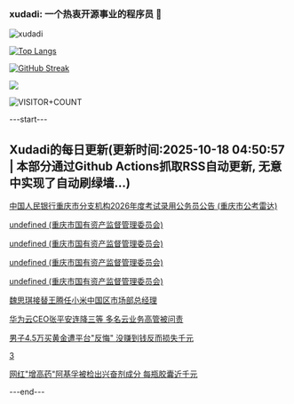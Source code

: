 ### xudadi: 一个热衷开源事业的程序员 👋

![xudadi](https://github-readme-stats-git-masterorgs-github-readme-stats-team.vercel.app/api?username=xudadi)

[![Top Langs](https://github-readme-stats.vercel.app/api/top-langs/?username=xudadi)](https://github.com/anuraghazra/github-readme-stats)

[![GitHub Streak](https://streak-stats.demolab.com?user=xudadi&locale=zh_Hans)](https://git.io/streak-stats)

![](https://raw.githubusercontent.com/xudadi/xudadi/main/assets/github-contribution-grid-snake.svg)

![VISITOR+COUNT](https://komarev.com/ghpvc/?username=xudadi&label=VISITOR+COUNT)


---start---

## Xudadi的每日更新(更新时间:2025-10-18 04:50:57 | 本部分通过Github Actions抓取RSS自动更新, 无意中实现了自动刷绿墙...)

[中国人民银行重庆市分支机构2026年度考试录用公务员公告 (重庆市公考雷达)](https://www.gongkaoleida.com/article/2653853)

[undefined (重庆市国有资产监督管理委员会)](https://dadilab.github.io/feeds/all.xml)

[undefined (重庆市国有资产监督管理委员会)](https://dadilab.github.io/feeds/all.xml)

[undefined (重庆市国有资产监督管理委员会)](https://dadilab.github.io/feeds/all.xml)

[undefined (重庆市国有资产监督管理委员会)](https://dadilab.github.io/feeds/all.xml)

[魏思琪接替王腾任小米中国区市场部总经理](https://m.163.com/news/article/KC3U3I8E0514R9P4.html)

[华为云CEO张平安连降三等 多名云业务高管被问责](https://m.163.com/news/article/KC3BP45V05129QAF.html)

[男子4.5万买黄金遭平台"反悔" 没赚到钱反而损失千元](https://m.163.com/news/article/KC3B8DT30514D3UH.html)

[3](https://m.163.com/touch/news/sub/domestic)

[网红"增高药"阿基孚被检出兴奋剂成分 每瓶胶囊近千元](https://m.163.com/news/article/KC3M1FNU051492T3.html)

---end---
